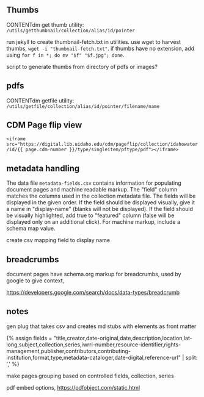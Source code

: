 
## Thumbs

CONTENTdm get thumb utility:
`/utils/getthumbnail/collection/alias/id/pointer`

run jekyll to create thumbnail-fetch.txt in utilities. 
use wget to harvest thumbs, `wget -i "thumbnail-fetch.txt"`.
if thumbs have no extension, add using `for f in *; do mv "$f" "$f.jpg"; done`.

script to generate thumbs from directory of pdfs or images?

## pdfs

CONTENTdm getfile utility:
`/utils/getfile/collection/alias/id/pointer/filename/name`

## CDM Page flip view

`<iframe src="https://digital.lib.uidaho.edu/cdm/pageflip/collection/idahowater/id/{{ page.cdm-number }}/type/singleitem/pftype/pdf"></iframe>`

## metadata handling

The data file `metadata-fields.csv` contains information for populating document pages and machine readable markup. 
The "field" column matches the columns used in the collection metadata file. 
The fields will be displayed in the given order.
If the field should be displayed visually, give it a name in "display-name" (blanks will not be displayed).
If the field should be visually highlighted, add true to "featured" column (false will be displayed only on an additional click).
For machine markup, include a schema map value.

create csv mapping field to display name

## breadcrumbs

document pages have schema.org markup for breadcrumbs, used by google to give context,

https://developers.google.com/search/docs/data-types/breadcrumb

## notes

gen plug that takes csv and creates md stubs with elements as front matter

{% assign fields = "title,creator,date-original,date,description,location,lat-long,subject,collection,series,iwrri-number,resource-identifier,rights-management,publisher,contributors,contributing-institution,format,type,metadata-cataloger,date-digital,reference-url" | split: ',' %}

make pages grouping based on controlled fields, collection, series 

pdf embed options, https://pdfobject.com/static.html
